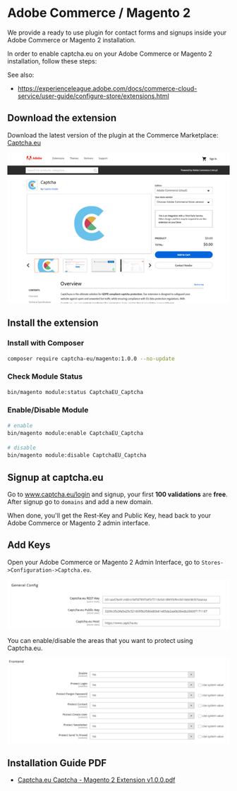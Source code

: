# Adobe Commerce / Magento 2

We provide a ready to use plugin for contact forms and signups inside your Adobe Commerce or Magento 2 installation.<br />

In order to enable captcha.eu on your Adobe Commerce or Magento 2 installation, follow these steps:

See also:
 - https://experienceleague.adobe.com/docs/commerce-cloud-service/user-guide/configure-store/extensions.html

## Download the extension

Download the latest version of the plugin at the Commerce Marketplace: <a href='https://commercemarketplace.adobe.com/captcha-eu-magento.html'>Captcha.eu</a>

![Captcha.eu @ Commerce Marketplace](files/adobe-commerce-magento/captcha-eu-marketplace.png)

## Install the extension

### Install with Composer

```bash
composer require captcha-eu/magento:1.0.0 --no-update
```

### Check Module Status

```bash
bin/magento module:status CaptchaEU_Captcha
```

### Enable/Disable Module

```bash
# enable
bin/magento module:enable CaptchaEU_Captcha

# disable
bin/magento module:disable CaptchaEU_Captcha
```

## Signup at captcha.eu
Go to www.captcha.eu/login and signup, your first **100 validations** are **free**.<br />
After signup go to `domains`  and add a new domain.

When done, you&apos;ll get the Rest-Key and Public Key, head back to your Adobe Commerce or Magento 2 admin interface.

## Add Keys

Open your Adobe Commerce or Magento 2 Admin Interface, go to `Stores->Configuration->Captcha.eu`.

![Captcha.eu Settings General](files/adobe-commerce-magento/settings-general.png)

You can enable/disable the areas that you want to protect using Captcha.eu.

![Captcha.eu Settings Frontend](files/adobe-commerce-magento/settings-frontend.png)


## Installation Guide PDF

 - [Captcha.eu Captcha - Magento 2 Extension v1.0.0.pdf](https://docs.captcha.eu/files/adobe-commerce-magento/Captcha.eu-Captcha-Magento2-Extension-v1.0.0.pdf)
